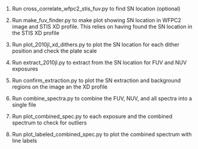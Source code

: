 

  1. Run cross_correlate_wfpc2_stis_fuv.py to find SN location (optional)

  2. Run make_fuv_finder.py to make plot showing SN location in WFPC2 image and STIS XD profile. This relies on having found the SN location in the STIS XD profile

  3. Run plot_2010jl_xd_dithers.py to plot the SN location for each dither position and check the plate scale

  4. Run extract_2010jl.py to extract from the SN location for FUV and NUV exposures

  5. Run confirm_extraction.py to plot the SN extraction and background regions on the image an the XD profile

  6. Run combine_spectra.py to combine the FUV, NUV, and all spectra into a single file

  7. Run plot_combined_spec.py to each exposure and the combined spectrum to check for outliers

  8. Run plot_labeled_combined_spec.py to plot the combined spectrum with line labels



